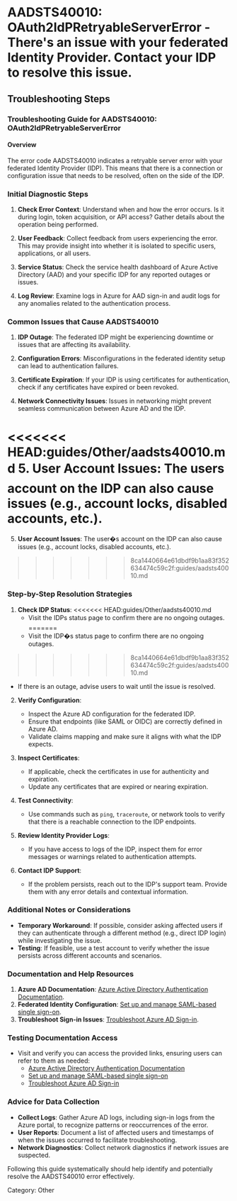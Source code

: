 # AADSTS40010: OAuth2IdPRetryableServerError - There's an issue with your federated Identity Provider. Contact your IDP to resolve this issue.


## Troubleshooting Steps
### Troubleshooting Guide for AADSTS40010: OAuth2IdPRetryableServerError

#### Overview
The error code AADSTS40010 indicates a retryable server error with your federated Identity Provider (IDP). This means that there is a connection or configuration issue that needs to be resolved, often on the side of the IDP.

### Initial Diagnostic Steps

1. **Check Error Context**: Understand when and how the error occurs. Is it during login, token acquisition, or API access? Gather details about the operation being performed.

2. **User Feedback**: Collect feedback from users experiencing the error. This may provide insight into whether it is isolated to specific users, applications, or all users.

3. **Service Status**: Check the service health dashboard of Azure Active Directory (AAD) and your specific IDP for any reported outages or issues.

4. **Log Review**: Examine logs in Azure for AAD sign-in and audit logs for any anomalies related to the authentication process.

### Common Issues that Cause AADSTS40010

1. **IDP Outage**: The federated IDP might be experiencing downtime or issues that are affecting its availability.

2. **Configuration Errors**: Misconfigurations in the federated identity setup can lead to authentication failures.

3. **Certificate Expiration**: If your IDP is using certificates for authentication, check if any certificates have expired or been revoked.

4. **Network Connectivity Issues**: Issues in networking might prevent seamless communication between Azure AD and the IDP.

<<<<<<< HEAD:guides/Other/aadsts40010.md
5. **User Account Issues**: The users account on the IDP can also cause issues (e.g., account locks, disabled accounts, etc.).
=======
5. **User Account Issues**: The user�s account on the IDP can also cause issues (e.g., account locks, disabled accounts, etc.).
>>>>>>> 8ca1440664e61dbdf9b1aa83f352634474c59c2f:guides/aadsts40010.md

### Step-by-Step Resolution Strategies

1. **Check IDP Status**:
<<<<<<< HEAD:guides/Other/aadsts40010.md
   - Visit the IDPs status page to confirm there are no ongoing outages.
=======
   - Visit the IDP�s status page to confirm there are no ongoing outages.
>>>>>>> 8ca1440664e61dbdf9b1aa83f352634474c59c2f:guides/aadsts40010.md
   - If there is an outage, advise users to wait until the issue is resolved.

2. **Verify Configuration**:
   - Inspect the Azure AD configuration for the federated IDP.
   - Ensure that endpoints (like SAML or OIDC) are correctly defined in Azure AD.
   - Validate claims mapping and make sure it aligns with what the IDP expects.

3. **Inspect Certificates**:
   - If applicable, check the certificates in use for authenticity and expiration.
   - Update any certificates that are expired or nearing expiration.

4. **Test Connectivity**:
   - Use commands such as `ping`, `traceroute`, or network tools to verify that there is a reachable connection to the IDP endpoints.

5. **Review Identity Provider Logs**:
   - If you have access to logs of the IDP, inspect them for error messages or warnings related to authentication attempts.

6. **Contact IDP Support**:
   - If the problem persists, reach out to the IDP's support team. Provide them with any error details and contextual information.

### Additional Notes or Considerations

- **Temporary Workaround**: If possible, consider asking affected users if they can authenticate through a different method (e.g., direct IDP login) while investigating the issue.
- **Testing**: If feasible, use a test account to verify whether the issue persists across different accounts and scenarios.

### Documentation and Help Resources

1. **Azure AD Documentation**: [Azure Active Directory Authentication Documentation](https://docs.microsoft.com/en-us/azure/active-directory/develop/authentication-scenarios).
2. **Federated Identity Configuration**: [Set up and manage SAML-based single sign-on](https://docs.microsoft.com/en-us/azure/active-directory/manage-apps/enterprise-app-sso).
3. **Troubleshoot Sign-in Issues**: [Troubleshoot Azure AD Sign-in](https://docs.microsoft.com/en-us/azure/active-directory/authentication/howto-authentication-troubleshoot).

### Testing Documentation Access

- Visit and verify you can access the provided links, ensuring users can refer to them as needed:
  - [Azure Active Directory Authentication Documentation](https://docs.microsoft.com/en-us/azure/active-directory/develop/authentication-scenarios)
  - [Set up and manage SAML-based single sign-on](https://docs.microsoft.com/en-us/azure/active-directory/manage-apps/enterprise-app-sso)
  - [Troubleshoot Azure AD Sign-in](https://docs.microsoft.com/en-us/azure/active-directory/authentication/howto-authentication-troubleshoot)

### Advice for Data Collection

- **Collect Logs**: Gather Azure AD logs, including sign-in logs from the Azure portal, to recognize patterns or reoccurrences of the error. 
- **User Reports**: Document a list of affected users and timestamps of when the issues occurred to facilitate troubleshooting.
- **Network Diagnostics**: Collect network diagnostics if network issues are suspected. 

Following this guide systematically should help identify and potentially resolve the AADSTS40010 error effectively.

Category: Other